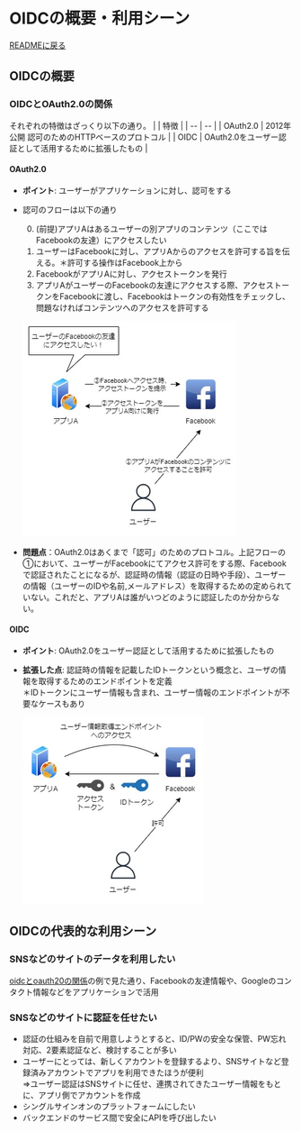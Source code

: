 # OIDCの概要・利用シーン
[READMEに戻る](../README.md)

## OIDCの概要
### OIDCとOAuth2.0の関係
それぞれの特徴はざっくり以下の通り。
| | 特徴 |
| -- | -- |
| OAuth2.0 | 2012年公開 認可のためのHTTPベースのプロトコル |
| OIDC | OAuth2.0をユーザー認証として活用するために拡張したもの |

#### OAuth2.0
- **ポイント**: ユーザーがアプリケーションに対し、認可をする
- 認可のフローは以下の通り

  0. (前提)アプリAはあるユーザーの別アプリのコンテンツ（ここではFacebookの友達）にアクセスしたい
  1. ユーザーはFacebookに対し、アプリAからのアクセスを許可する旨を伝える。＊許可する操作はFacebook上から
  2. FacebookがアプリAに対し、アクセストークンを発行
  3. アプリAがユーザーのFacebookの友達にアクセスする際、アクセストークンをFacebookに渡し、Facebookはトークンの有効性をチェックし、問題なければコンテンツへのアクセスを許可する

  ![OAuth2.0フロー概要](./img/OAuth2.0_overview.jpg)

- **問題点**：OAuth2.0はあくまで「認可」のためのプロトコル。上記フローの①において、ユーザーがFacebookにてアクセス許可をする際、Facebookで認証されたことになるが、認証時の情報（認証の日時や手段）、ユーザーの情報（ユーザーのIDや名前,メールアドレス）を取得するための定められていない。これだと、アプリAは誰がいつどのように認証したのか分からない。

#### OIDC
- **ポイント**: OAuth2.0をユーザー認証として活用するために拡張したもの
- **拡張した点**: 認証時の情報を記載したIDトークンという概念と、ユーザの情報を取得するためのエンドポイントを定義  
  ＊IDトークンにユーザー情報も含まれ、ユーザー情報のエンドポイントが不要なケースもあり

  ![OIDC拡張ポイント](./img/oidc_expanded_point.jpg)

## OIDCの代表的な利用シーン
### SNSなどのサイトのデータを利用したい
[oidcとoauth20の関係](#oidcとoauth20の関係)の例で見た通り、Facebookの友達情報や、Googleのコンタクト情報などをアプリケーションで活用

### SNSなどのサイトに認証を任せたい
- 認証の仕組みを自前で用意しようとすると、ID/PWの安全な保管、PW忘れ対応、2要素認証など、検討することが多い
- ユーザーにとっては、新しくアカウントを登録するより、SNSサイトなど登録済みアカウントでアプリを利用できたほうが便利  
=>ユーザー認証はSNSサイトに任せ、連携されてきたユーザー情報をもとに、アプリ側でアカウントを作成
- シングルサインオンのプラットフォームにしたい
- バックエンドのサービス間で安全にAPIを呼び出したい
